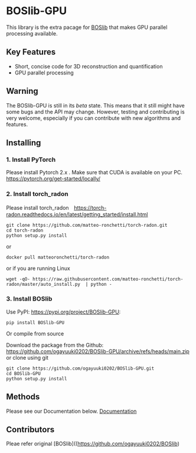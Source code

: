 # BOSlib-GPU
This library is the extra pacage for [BOSlib](https://github.com/ogayuuki0202/BOSlib) that makes GPU parallel processing available.

## Key Features
- Short, concise code for 3D reconstruction and quantification
- GPU parallel processing 

## Warning

The BOSlib-GPU is still in its *beta* state. This means that
it still might have some bugs and the API may change. However, testing and contributing
is very welcome, especially if you can contribute with new algorithms and features.

## Installing
### 1. Install PyTorch
Please install Pytorch 2.x .
Make sure that CUDA  is available on your PC.
<https://pytorch.org/get-started/locally/>
### 2. Install torch_radon
Please install torch_radon　<https://torch-radon.readthedocs.io/en/latest/getting_started/install.html>

    git clone https://github.com/matteo-ronchetti/torch-radon.git
    cd torch-radon
    python setup.py install
or

    docker pull matteoronchetti/torch-radon
or if you are running Linux 

    wget -qO- https://raw.githubusercontent.com/matteo-ronchetti/torch-radon/master/auto_install.py  | python -

### 3. Install BOSlib
Use PyPI: <https://pypi.org/project/BOSlib-GPU>:

    pip install BOSlib-GPU 

Or compile from source

Download the package from the Github: https://github.com/ogayuuki0202/BOSlib-GPU/archive/refs/heads/main.zip
or clone using git

    git clone https://github.com/ogayuuki0202/BOSlib-GPU.git
    cd BOSlib-GPU
    python setup.py install 

## Methods

Please see our Documentation below.
[Documentation](https://foamy-trilby-a77.notion.site/BOSlib-Documentation-1b2338a536ad8050ac53ee2d606b68e5?pvs=4)

## Contributors
Pleae refer original [BOSlib]((https://github.com/ogayuuki0202/BOSlib)